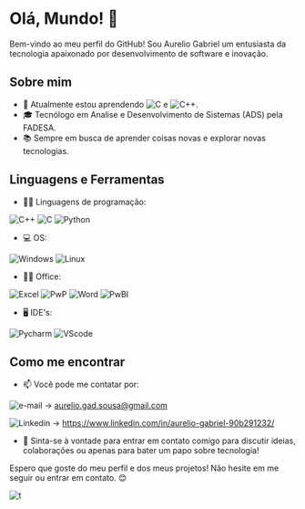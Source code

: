 # Olá, Mundo! 👋

Bem-vindo ao meu perfil do GitHub! Sou Aurelio Gabriel um entusiasta da tecnologia apaixonado por desenvolvimento de software e inovação.

## Sobre mim

- 🌱 Atualmente estou aprendendo ![C](https://img.shields.io/badge/C-00599C?style=for-the-badge&logo=c&logoColor=white) e ![C++](https://img.shields.io/badge/C%2B%2B-00599C?style=for-the-badge&logo=c%2B%2B&logoColor=white).
- 🎓 Tecnólogo em Analise e Desenvolvimento de Sistemas (ADS) pela FADESA.
- 📚 Sempre em busca de aprender coisas novas e explorar novas tecnologias.

## Linguagens e Ferramentas

- 👩‍💻 Linguagens de programação:
  
![C++](https://img.shields.io/badge/C%2B%2B-00599C?style=for-the-badge&logo=c%2B%2B&logoColor=white)
![C](https://img.shields.io/badge/C-00599C?style=for-the-badge&logo=c&logoColor=white)
![Python](https://img.shields.io/badge/Python-14354C?style=for-the-badge&logo=python&logoColor=white)
  
- 💻 OS:

![Windows](https://img.shields.io/badge/Windows-017AD7?style=for-the-badge&logo=windows&logoColor=white)
![Linux](https://img.shields.io/badge/Linux-E34F26?style=for-the-badge&logo=linux&logoColor=black)  

- 👨‍💻 Office:
  
![Excel](https://img.shields.io/badge/Microsoft_Excel-217346?style=for-the-badge&logo=microsoft-excel&logoColor=white)
![PwP](https://img.shields.io/badge/Microsoft_PowerPoint-B7472A?style=for-the-badge&logo=microsoft-powerpoint&logoColor=white)
![Word](https://img.shields.io/badge/Microsoft_Word-2B579A?style=for-the-badge&logo=microsoft-word&logoColor=white)
![PwBI](https://img.shields.io/badge/PowerBI-F2C811?style=for-the-badge&logo=Power%20BI&logoColor=white)

- 🖥️ IDE's:
  
![Pycharm](https://img.shields.io/badge/PyCharm-000000.svg?&style=for-the-badge&logo=PyCharm&logoColor=white)
![VScode](https://img.shields.io/badge/VSCode-0078D4?style=for-the-badge&logo=visual%20studio%20code&logoColor=white)

## Como me encontrar

- 📫 Você pode me contatar por:
  
![e-mail](https://img.shields.io/badge/Gmail-D14836?style=for-the-badge&logo=gmail&logoColor=white) -> aurelio.gad.sousa@gmail.com

![Linkedin](https://img.shields.io/badge/LinkedIn-0077B5?style=for-the-badge&logo=linkedin&logoColor=white) -> https://www.linkedin.com/in/aurelio-gabriel-90b291232/

- 💬 Sinta-se à vontade para entrar em contato comigo para discutir ideias, colaborações ou apenas para bater um papo sobre tecnologia!

Espero que goste do meu perfil e dos meus projetos! Não hesite em me seguir ou entrar em contato. 😊



![t](https://github-readme-activity-graph.vercel.app/graph?username=C03LHO&theme=react-dark)



